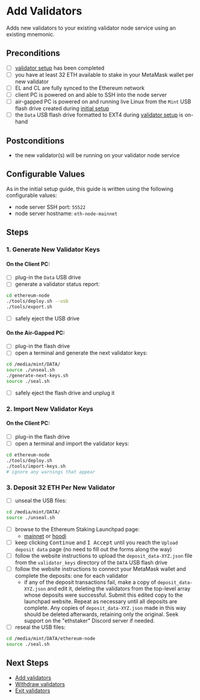 # Add Validators
Adds new validators to your existing validator node service using an existing mnemonic.

## Preconditions
- [ ] [validator setup](./validator-setup.md) has been completed
- [ ] you have at least 32 ETH available to stake in your MetaMask wallet per new validator
- [ ] EL and CL are fully synced to the Ethereum network
- [ ] client PC is powered on and able to SSH into the node server
- [ ] air-gapped PC is powered on and running live Linux from the `Mint` USB flash drive created during [initial setup](./initial-setup.md)
- [ ] the `Data` USB flash drive formatted to EXT4 during [validator setup](./validator-setup.md) is on-hand

## Postconditions
- the new validator(s) will be running on your validator node service

## Configurable Values
As in the initial setup guide, this guide is written using the following configurable values:
- node server SSH port: `55522`
- node server hostname: `eth-node-mainnet`

## Steps

### 1. Generate New Validator Keys

#### On the Client PC:

- [ ] plug-in the `Data` USB drive
- [ ] generate a validator status report:

```bash
cd ethereum-node
./tools/deploy.sh --usb
./tools/export.sh
```

- [ ] safely eject the USB drive

#### On the Air-Gapped PC:

- [ ] plug-in the flash drive
- [ ] open a terminal and generate the next validator keys:

```bash
cd /media/mint/DATA/
source ./unseal.sh
./generate-next-keys.sh
source ./seal.sh
```

- [ ] safely eject the flash drive and unplug it

### 2. Import New Validator Keys

#### On the Client PC:

- [ ] plug-in the flash drive
- [ ] open a terminal and import the validator keys:

```bash
cd ethereum-node
./tools/deploy.sh
./tools/import-keys.sh
# ignore any warnings that appear
```

### 3. Deposit 32 ETH Per New Validator

- [ ] unseal the USB files:

```bash
cd /media/mint/DATA/
source ./unseal.sh
```

- [ ] browse to the Ethereum Staking Launchpad page:
	- [mainnet](https://launchpad.ethereum.org/en/overview) or [hoodi](https://hoodi.launchpad.ethereum.org/en/overview)
- [ ] keep clicking <kbd>Continue</kbd> and <kbd>I Accept</kbd> until you reach the `Upload deposit data` page (no need to fill out the forms along the way)
- [ ] follow the website instructions to upload the `deposit_data-XYZ.json` file from the `validator_keys` directory of the `DATA` USB flash drive
- [ ] follow the website instructions to connect your MetaMask wallet and complete the deposits: one for each validator
	- if any of the deposit transactions fail, make a copy of `deposit_data-XYZ.json` and edit it, deleting the validators from the top-level array whose deposits were successful.  Submit this edited copy to the launchpad website.  Repeat as necessary until all deposits are complete.  Any copies of `deposit_data-XYZ.json` made in this way should be deleted afterwards, retaining only the original.  Seek support on the "ethstaker" Discord server if needed.
- [ ] reseal the USB files:

```bash
cd /media/mint/DATA/ethereum-node
source ./seal.sh
```

## Next Steps

- [Add validators](./add-validators.md)
- [Withdraw validators](./partial-withdrawal.md)
- [Exit validators](./voluntary-exit.md)

